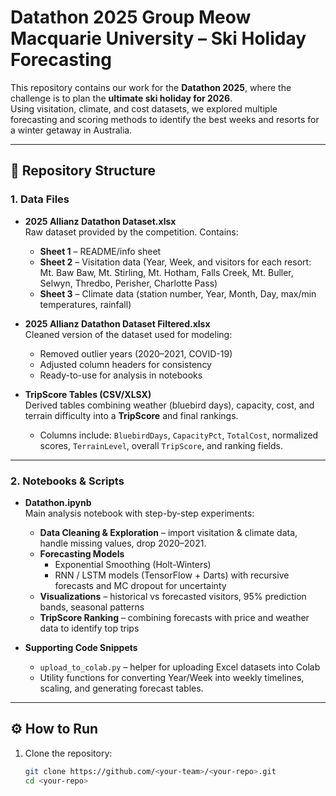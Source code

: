 # Datathon 2025 Group Meow Macquarie University – Ski Holiday Forecasting

This repository contains our work for the **Datathon 2025**, where the challenge is to plan the **ultimate ski holiday for 2026**.  
Using visitation, climate, and cost datasets, we explored multiple forecasting and scoring methods to identify the best weeks and resorts for a winter getaway in Australia.

---

## 📂 Repository Structure

### 1. Data Files
- **2025 Allianz Datathon Dataset.xlsx**  
  Raw dataset provided by the competition. Contains:
  - **Sheet 1** – README/info sheet  
  - **Sheet 2** – Visitation data (Year, Week, and visitors for each resort: Mt. Baw Baw, Mt. Stirling, Mt. Hotham, Falls Creek, Mt. Buller, Selwyn, Thredbo, Perisher, Charlotte Pass)  
  - **Sheet 3** – Climate data (station number, Year, Month, Day, max/min temperatures, rainfall)

- **2025 Allianz Datathon Dataset Filtered.xlsx**  
  Cleaned version of the dataset used for modeling:
  - Removed outlier years (2020–2021, COVID-19)  
  - Adjusted column headers for consistency  
  - Ready-to-use for analysis in notebooks

- **TripScore Tables (CSV/XLSX)**  
  Derived tables combining weather (bluebird days), capacity, cost, and terrain difficulty into a **TripScore** and final rankings.  
  - Columns include: `BluebirdDays`, `CapacityPct`, `TotalCost`, normalized scores, `TerrainLevel`, overall `TripScore`, and ranking fields.

---

### 2. Notebooks & Scripts
- **Datathon.ipynb**  
  Main analysis notebook with step-by-step experiments:
  - **Data Cleaning & Exploration** – import visitation & climate data, handle missing values, drop 2020–2021.  
  - **Forecasting Models**  
    - Exponential Smoothing (Holt-Winters)  
    - RNN / LSTM models (TensorFlow + Darts) with recursive forecasts and MC dropout for uncertainty  
  - **Visualizations** – historical vs forecasted visitors, 95% prediction bands, seasonal patterns  
  - **TripScore Ranking** – combining forecasts with price and weather data to identify top trips  

- **Supporting Code Snippets**  
  - `upload_to_colab.py` – helper for uploading Excel datasets into Colab  
  - Utility functions for converting Year/Week into weekly timelines, scaling, and generating forecast tables.
---

## ⚙️ How to Run
1. Clone the repository:
   ```bash
   git clone https://github.com/<your-team>/<your-repo>.git
   cd <your-repo>
